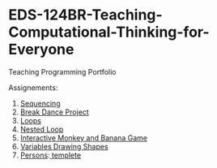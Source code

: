 # EDS-124BR-Teaching-Computational-Thinking-for-Everyone
Teaching Programming Portfolio


Assignements:
  1. [Sequencing](https://youtu.be/5QyQPcu8WrQ)
  2. [Break Dance Project](https://youtu.be/21jeXH6tsWM)
  3. [Loops](https://youtu.be/sKIORldjqzM)
  4. [Nested Loop](https://youtu.be/AqmLMDdnBqE)
  5. [Interactive Monkey and Banana Game](https://youtu.be/dtpFVWznxzw)
  6. [Variables Drawing Shapes](https://youtu.be/vkmocmXo2XM)
  7. [Persons](https://youtu.be/qfRZH3oDero):[ templete](https://github.com/rorahin/EDS-124BR-Teaching-Computational-Thinking-for-Everyone/blob/main/Documents/%20Parsons%20Problems%20for%20Teaching%20Template.pdf)
